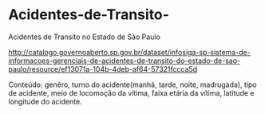 # Acidentes-de-Transito-
Acidentes de Transito no Estado de São Paulo

http://catalogo.governoaberto.sp.gov.br/dataset/infosiga-sp-sistema-de-informacoes-gerenciais-de-acidentes-de-transito-do-estado-de-sao-paulo/resource/ef13071a-104b-4deb-af64-57321fccca5d

Conteúdo: genêro, turno do acidente(manhã, tarde, noite, madrugada), tipo de acidente, meio de locomoção da vítima, faixa etária da vítima, latitude e longitude do acidente.
